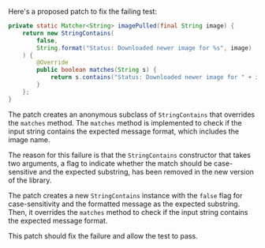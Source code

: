 Here's a proposed patch to fix the failing test:
```java
private static Matcher<String> imagePulled(final String image) {
    return new StringContains(
        false,
        String.format("Status: Downloaded newer image for %s", image)
    ) {
        @Override
        public boolean matches(String s) {
            return s.contains("Status: Downloaded newer image for " + image);
        }
    };
}
```
The patch creates an anonymous subclass of `StringContains` that overrides the `matches` method. The `matches` method is implemented to check if the input string contains the expected message format, which includes the image name.

The reason for this failure is that the `StringContains` constructor that takes two arguments, a flag to indicate whether the match should be case-sensitive and the expected substring, has been removed in the new version of the library.

The patch creates a new `StringContains` instance with the `false` flag for case-sensitivity and the formatted message as the expected substring. Then, it overrides the `matches` method to check if the input string contains the expected message format.

This patch should fix the failure and allow the test to pass.